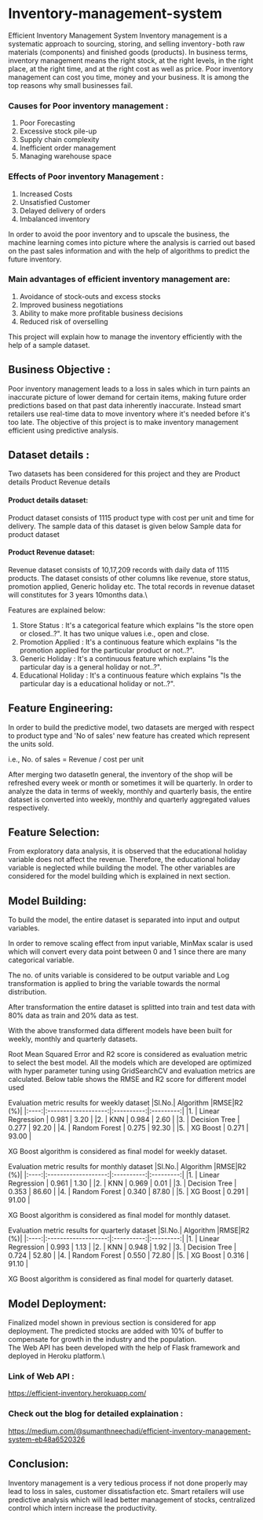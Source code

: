 # Inventory-management-system
Efficient Inventory Management System
Inventory management is a systematic approach to sourcing, storing, and selling inventory - both raw materials (components) and finished goods (products). In business terms, inventory management means the right stock, at the right levels, in the right place, at the right time, and at the right cost as well as price.
Poor inventory management can cost you time, money and your business. It is among the top reasons why small businesses fail.

### Causes for Poor inventory management :
1. Poor Forecasting
2. Excessive stock pile-up
3. Supply chain complexity
4. Inefficient order management
5. Managing warehouse space

### Effects of Poor inventory Management :
1. Increased Costs
2. Unsatisfied Customer
3. Delayed delivery of orders
4. Imbalanced inventory 

In order to avoid the poor inventory and to upscale the business, the machine learning comes into picture where the analysis is carried out based on the past sales information and with the help of algorithms to predict the future inventory.

### Main advantages of efficient inventory management are:
1. Avoidance of stock-outs and excess stocks
2. Improved business negotiations
3. Ability to make more profitable business decisions
4. Reduced risk of overselling

This project will explain how to manage the inventory efficiently with the help of a sample dataset.

## Business Objective :

Poor inventory management leads to a loss in sales which in turn paints an inaccurate picture of lower demand for certain items, making future order predictions based on that past data inherently inaccurate.
Instead smart retailers use real-time data to move inventory where it's needed before it's too late.
The objective of this project is to make inventory management efficient using predictive analysis.

## Dataset details :
Two datasets has been considered for this project and they are
Product details
Product Revenue details

#### Product details dataset:
Product dataset consists of 1115 product type with cost per unit and time for delivery. The sample data of this dataset is given below
Sample data for product dataset 

#### Product Revenue dataset:
Revenue dataset consists of 10,17,209 records with daily data of 1115 products. The dataset consists of other columns like revenue, store status, promotion applied, Generic holiday etc. The total records in revenue dataset will constitutes for 3 years 10months data.\

Features are explained below:
1. Store Status : It's a categorical feature which explains "Is the store open or closed..?". It has two unique values i.e., open and close.
2. Promotion Applied : It's a continuous feature which explains "Is the promotion applied for the particular product or not..?". 
3. Generic Holiday : It's a continuous feature which explains "Is the particular day is a general holiday or not..?".
4. Educational Holiday : It's a continuous feature which explains "Is the particular day is a educational holiday or not..?".

## Feature Engineering:
In order to build the predictive model, two datasets are merged with respect to product type and 'No of sales' new feature has created which represent the units sold.

i.e., No. of sales = Revenue / cost per unit

After merging two datasetIn general, the inventory of the shop will be refreshed every week or month or sometimes it will be quarterly. In order to analyze the data in terms of weekly, monthly and quarterly basis, the entire dataset is converted into weekly, monthly and quarterly aggregated values respectively.

## Feature Selection:
From exploratory data analysis, it is observed that the educational holiday variable does not affect the revenue. Therefore, the educational holiday variable is neglected while building the model. The other variables are considered for the model building which is explained in next section.

## Model Building:
To build the model, the entire dataset is separated into input and output variables.

In order to remove scaling effect from input variable, MinMax scalar is used which will convert every data point between 0 and 1 since there are many categorical variable.

The no. of units variable is considered to be output variable and Log transformation is applied to bring the variable towards the normal distribution.

After transformation the entire dataset is splitted into train and test data with 80% data as train and 20% data as test.

With the above transformed data different models have been built for weekly, monthly and quarterly datasets. 

Root Mean Squared Error and R2 score is considered as evaluation metric to select the best model. All the models which are developed are optimized with hyper parameter tuning using GridSearchCV and evaluation metrics are calculated.
Below table shows the RMSE and R2 score for different model used

Evaluation metric results for weekly dataset
|Sl.No.|      Algorithm      |RMSE|R2 (%)|
|:----:|:-------------------:|:----------:|:---------:|
|1.    | Linear Regression   |    0.981   |    3.20   |
|2.    | KNN                 |    0.984   |    2.60   |
|3.    | Decision Tree       |    0.277   |    92.20  |
|4.    | Random Forest       |    0.275   |    92.30  |
|5.    | XG Boost            |    0.271   |    93.00  |

XG Boost algorithm is considered as final model for weekly dataset.

Evaluation metric results for monthly dataset
|Sl.No.|      Algorithm      |RMSE|R2 (%)|
|:----:|:-------------------:|:----------:|:---------:|
|1.    | Linear Regression   |    0.961   |    1.30   |
|2.    | KNN                 |    0.969   |    0.01   |
|3.    | Decision Tree       |    0.353   |    86.60  |
|4.    | Random Forest       |    0.340   |    87.80  |
|5.    | XG Boost            |    0.291   |    91.00  |

XG Boost algorithm is considered as final model for monthly dataset.

Evaluation metric results for quarterly dataset
|Sl.No.|      Algorithm      |RMSE|R2 (%)|
|:----:|:-------------------:|:----------:|:---------:|
|1.    | Linear Regression   |    0.993   |    1.13   |
|2.    | KNN                 |    0.948   |    1.92   |
|3.    | Decision Tree       |    0.724   |    52.80  |
|4.    | Random Forest       |    0.550   |    72.80  |
|5.    | XG Boost            |    0.316   |    91.10  |

XG Boost algorithm is considered as final model for quarterly dataset.

## Model Deployment:
Finalized model shown in previous section is considered for app deployment.
The predicted stocks are added with 10% of buffer to compensate for growth in the industry and the population.\
The Web API has been developed with the help of Flask framework and deployed in Heroku platform.\

### Link of Web API : 
https://efficient-inventory.herokuapp.com/

### Check out the blog for detailed explaination :
https://medium.com/@sumanthneechadi/efficient-inventory-management-system-eb48a6520326

## Conclusion:
Inventory management is a very tedious process if not done properly may lead to loss in sales, customer dissatisfaction etc. Smart retailers will use predictive analysis which will lead better management of stocks, centralized control which intern increase the productivity.
